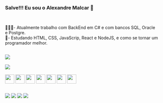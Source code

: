 ### Salve!!! Eu sou o Alexandre Malcar 🖖

<br>


🧑🏽‍💻- Atualmente trabalho com BackEnd em C# e com bancos SQL, Oracle e Postgre. <br>
📘- Estudando HTML, CSS, JavaScrip, React e NodeJS, e como se tornar um programador melhor. 

##
<a href="https://github.com/MalcarAle/github-readme-stats">
  <img align="center" src="https://github-readme-stats.vercel.app/api?username=MalcarAle&hide=contribs,prs&show_icons=true&theme=radical" />
</a>
<br>
<br>
<a href="https://github.com/MalcarAle/github-readme-stats">
  <img align="center" src="https://github-readme-stats.vercel.app/api/top-langs/?username=MalcarAle&layout=compact&theme=radical" />
</a>
<br>
<br>
       
<div style="display: inline_block">
  <img src="https://cdn.jsdelivr.net/gh/devicons/devicon/icons/html5/html5-original.svg" height=30px; width= 30px;/> 
  <img src="https://cdn.jsdelivr.net/gh/devicons/devicon/icons/css3/css3-original.svg"  height=30px; width= 30px;/>
  <img src="https://cdn.jsdelivr.net/gh/devicons/devicon/icons/javascript/javascript-original.svg"  height=30px; width= 30px; />
  <img src="https://cdn.jsdelivr.net/gh/devicons/devicon/icons/figma/figma-original.svg" height=30px; width= 30px;/>
  
  <img src="https://cdn.jsdelivr.net/gh/devicons/devicon/icons/csharp/csharp-original.svg"  height=30px; width= 30px;/>
  <img src="https://cdn.jsdelivr.net/gh/devicons/devicon/icons/postgresql/postgresql-original.svg"  height=30px; width= 30px;/>
  <img src="https://cdn.jsdelivr.net/gh/devicons/devicon/icons/oracle/oracle-original.svg"  height=30px; width= 30px;/>

</div>

##
<div>
  <a href="mailto:alexandre.malcar@gmail.com" target="_blank"><img src="https://img.shields.io/badge/Gmail-D14836?style=for-the-badge&logo=gmail&logoColor=white" /></a>
  <a href="https://instagram.com/alebadcar" target="_blank"><img src="https://img.shields.io/badge/Instagram-E4405F?style=for-the-badge&logo=instagram&logoColor=white"/></a>
  <a href="https://twitter.com/AlexMalcar" target="_blank"><img src="https://img.shields.io/badge/Twitter-1DA1F2?style=for-the-badge&logo=twitter&logoColor=white"/></a>
  <a href="www.linkedin.com/in/alexandre-malçar-veiga-" targe="_blank"><img src="https://img.shields.io/badge/LinkedIn-0077B5?style=for-the-badge&logo=linkedin&logoColor=white"/></a>
</div>
          
